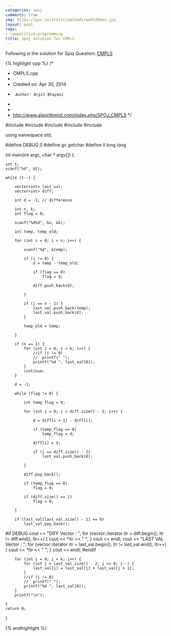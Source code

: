 ```yaml
---
categories: spoj
comments: true
img: https://gun.io/static/uploads/web%20dev.jpg
layout: post
tags:
- competitive-programming
title: Spoj solution for CMPLS
---
```


Following is the solution for Spoj Question: [CMPLS](http://www.spoj.com/problems/CMPLS/)

{% highlight cpp %}
/*
 * CMPLS.cpp
 *
 *  Created on: Apr 30, 2014
 *      Author: Arpit Bhayani
 *
 *
 *  http://www.algorithmist.com/index.php/SPOJ_CMPLS
 */

#include <cstdio>
#include <cstdlib>
#include <iostream>
#include <vector>
#include <climits>

using namespace std;

#define DEBUG 0
#define gc getchar
#define ll long long

int main(int argc, char * argv[]) {

	int t;
	scanf("%d", &t);

	while (t--) {

		vector<int> last_val;
		vector<int> diff;

		int d = -1;	// difference

		int n, k;
		int flag = 0;

		scanf("%d%d", &n, &k);

		int temp, temp_old;

		for (int i = 0; i < n; i++) {

			scanf("%d", &temp);

			if (i != 0) {
				d = temp - temp_old;

				if (flag == 0)
					flag = d;

				diff.push_back(d);

			}

			if (i == n - 1) {
				last_val.push_back(temp);
				last_val.push_back(d);
			}

			temp_old = temp;

		}

		if (n == 1) {
			for (int i = 0; i < k; i++) {
				//if (i != 0)
				//	printf(" ");
				printf("%d ", last_val[0]);
			}
			continue;
		}

		d = -1;

		while (flag != 0) {

			int temp_flag = 0;

			for (int i = 0; i < diff.size() - 1; i++) {

				d = diff[i + 1] - diff[i];

				if (temp_flag == 0)
					temp_flag = d;

				diff[i] = d;

				if (i == diff.size() - 2)
					last_val.push_back(d);

			}

			diff.pop_back();

			if (temp_flag == 0)
				flag = 0;

			if (diff.size() == 1)
				flag = 0;

		}

		if (last_val[last_val.size() - 1] == 0)
			last_val.pop_back();

#if DEBUG
		cout << "DIFF Vector : ";
		for (vector<int>::iterator itr = diff.begin(); itr != diff.end();
				itr++) {
			cout << *itr << " ";
		}
		cout << endl;
		cout << "LAST VAL Vector : ";
		for (vector<int>::iterator itr = last_val.begin();
				itr != last_val.end(); itr++) {
			cout << *itr << " ";
		}
		cout << endl;
#endif

		for (int i = 0; i < k; i++) {
			for (int j = last_val.size() - 2; j >= 0; j--) {
				last_val[j] = last_val[j] + last_val[j + 1];
			}
			//if (i != 0)
			//	printf(" ");
			printf("%d ", last_val[0]);
		}
		printf("\n");

	}
	return 0;
}

{% endhighlight %}